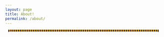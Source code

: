 ```yaml
---
layout: page
title: About!
permalink: /about/
---
```

<style>
    /* Style looks pretty compact, trace grid-container and grid-item in the code */
    .grid-container {
        display: grid;
        grid-template-columns: repeat(auto-fill, minmax(150px, 1fr)); /* Dynamic columns */
        gap: 10px;
        margin: 10px 10px;
    }
    .grid-description {
        display: grid;
        background-color: orange;
        text-align: center;
        border-style: dotted;
        margin: 10px 10px;
    }
    .grid-description p {
        font-family: monospace;
    }
    .grid-description img {
    width: 100px;
    height: 100px;
    }
    .grid-item {
        text-align: center;
    }
    .grid-item img {
        width: 100%;
        height: 100px; /* Fixed height for uniformity */
        object-fit: contain; /* Ensure the image fits within the fixed height */
    }
    .grid-item p {
        margin: 5px 0; /* Add some margin for spacing */
    }
    
</style>

<!-- This grid_container class is for the CSS styling, the id is for JavaScript connection -->
<div class="grid-description" id="grid_description">

</div> 

<div class="grid-container" id="grid_container">

</div>



<script>
    // 1. Make a connection to the HTML container defined in the HTML div
    var container = document.getElementById("grid_description");
    var container_2 = document.getElementById("grid_container"); // This container connects to the HTML div
    
    // 2. Define a JavaScript object for our http source and our data rows for the Living in the World grid
    var http_source = "https://upload.wikimedia.org/wikipedia/commons/";
    var where_i_am_from = [
        {"flag": "4/41/Flag_of_India.svg", "greeting": "Hey", "description": "My parents were born in India, but I was born in the United States"},
        {"flag": "a/a9/Flag_of_the_United_States_%28DoS_ECA_Color_Standard%29.svg", "greeting": "Hey", "description": "I was born in the United States in the state of California"}
    ]; 
    
    // 3a. Consider how to update style count for size of container
    // The grid-template-columns has been defined as dynamic with auto-fill and minmax

    var favorite_color = "My favorite color is orange, specifically a light orange because I don't like dark oranges that much";
    var interests = [ 
        {"image": "https://archives.bulbagarden.net/media/upload/thumb/e/e2/0906Sprigatito.png/500px-0906Sprigatito.png", "alt": "Picture of Sprigatito", "description": "I love pokemon a lot, has to be one of my favorite series. I think that              grass pokemon are the cutest, and my favorite current gen pokemon has to be Sprigattito :D"},
        {"image": "https://images-na.ssl-images-amazon.com/images/S/compressed.photo.goodreads.com/books/1353048590i/6334.jpg", "alt": "Cover of Never Let Me Go", "description": "I also enjoy reading books a lot, and while I have primarily read           fantasy books I am trying to read more classics like The Scarlet Letter. I am currently reading Never Let Me Go by Kazuo Ishiguro (sounds Japanese but he is actually British)"}
        ];
    for (const location of interests) {
        // Create the div for "grid-description" to create the description of me 
        var my_background = document.createElement("div");
        my_background.className = "grid-description";
        
        // Create the images to better describe myself
        var description_img = document.createElement("img");
        description_img.src = location.image;
        description_img.alt = location.alt;
        
        // Adds the "p" HTML tag for the description of me
        var descriptions = document.createElement("p");
        descriptions.textContent = location.description;
       
        my_background.appendChild(description_img);
        my_background.appendChild(descriptions);
        container.appendChild(my_background);
        
    }
    // 3b. Build grid items inside of our container for each row of data
    for (const location of where_i_am_from) {
        // Create a "div" with "class grid-item" for each row
        var gridItem = document.createElement("div");
        gridItem.className = "grid-item";  // This class name connects the gridItem to the CSS style elements
        // Add "img" HTML tag for the flag
        var img = document.createElement("img");
        img.src = http_source + location.flag; // concatenate the source and flag
        img.alt = location.flag + " Flag"; // add alt text for accessibility

        // Add "p" HTML tag for the description
        var description = document.createElement("p");
        description.textContent = location.description; // extract the description

        // Add "p" HTML tag for the greeting
        var greeting = document.createElement("p");
        greeting.textContent = location.greeting;  // extract the greeting

        // Append img and p HTML tags to the grid item DIV
        gridItem.appendChild(img);
        gridItem.appendChild(description);
        gridItem.appendChild(greeting);

        // Append the grid item DIV to the container DIV
        container_2.appendChild(gridItem);
    }
    
</script>
